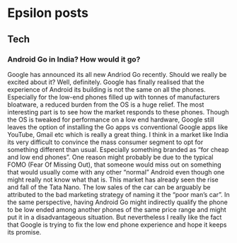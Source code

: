 # Epsilon posts

## Tech
### Android Go in India? How would it go?

Google has announced its all new Andriod Go recently. Should we really be excited about it? Well, definitely. Google has finally realised that the experience of Android its building is not the same on all the phones. Especially for the low-end phones filled up with tonnes of manufacturers bloatware, a reduced burden from the OS is a huge relief. The most interesting part is to see how the market responds to these phones. Though the OS is tweaked for performance on a low end hardware, Google still leaves the option of installing the Go apps vs conventional Google apps like YouTube, Gmail etc which is really a great thing.  I think in a market like India its very difficult to convince the mass consumer segment to opt for something different than usual. Especially something branded as “for cheap and low end phones”. One reason might probably be due to the typical FOMO (Fear Of Missing Out), that someone would miss out on something that would usually come with any other “normal” Android even though one might really not know what that is. This market has already seen the rise and fall of the Tata Nano. The low sales of the car can be arguably be attributed to the bad marketing strategy of naming it the “poor man’s car”. In the same perspective, having Android Go might indirectly qualify the phone to be low ended among another phones of the same price range and might put it in a disadvantageous situation. But nevertheless I really like the fact that Google is trying to fix the low end phone experience and hope it keeps its promise.
